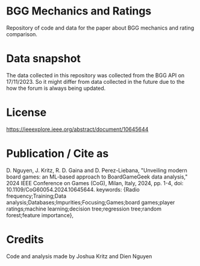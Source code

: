 # BGG Mechanics and Ratings
Repository of code and data for the paper about BGG mechanics and rating comparison.

# Data snapshot
The data collected in this repository was collected from the BGG API on 17/11/2023. So it might differ from data collected in the future due to the how the forum is always being updated.

# License
https://ieeexplore.ieee.org/abstract/document/10645644

# Publication / Cite as
D. Nguyen, J. Kritz, R. D. Gaina and D. Perez-Liebana, "Unveiling modern board games: an ML-based approach to BoardGameGeek data analysis," 2024 IEEE Conference on Games (CoG), Milan, Italy, 2024, pp. 1-4, doi: 10.1109/CoG60054.2024.10645644. keywords: {Radio frequency;Training;Data analysis;Databases;Impurities;Focusing;Games;board games;player ratings;machine learning;decision tree;regression tree;random forest;feature importance},


# Credits
Code and analysis made by Joshua Kritz and Dien Nguyen
